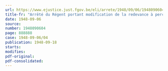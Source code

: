 ```yaml
---
url: https://www.ejustice.just.fgov.be/eli/arrete/1948/09/06/1948090604/justel
title-fr: "Arrêté du Régent portant modification de la redevance à percevoir en matière de certificats d'origine"
date: 1948-09-06
source:
number: 1948090604
page: 888888
case: 1948-09-06/04
publication: 1948-09-18
starts:
modifies:
pdf-original:
pdf-consolidated:
---
```


